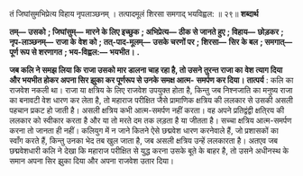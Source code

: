  

तं जिघांसुमभिप्रेत्य विहाय नृपलाञ्छनम् । तत्पादमूलं शिरसा समगाद् भयविह्वल: ॥ २९॥ **शब्दार्थ** 

**तम्—** **उसको** **; जिघांसुम्—** **मारने के लिए इच्छुक** **; अभिप्रेत्य—** **ठीक से जानते हुए** **; विहाय—** **छोड़कर** **; नृप-लाञ्छनम्—** **राजा के** **वेश को** **; तत्-पाद-मूलम्—** **उसके चरणों पर** **; शिरसा—** **सिर के बल** **; समगात्—** **पूर्ण रूप से शरणागत** **; भय-विह्वल:—** **भयभीत।** **.** 

**जब कलि ने समझ लिया कि राजा उसको मार डालना चाह रहा है, तो उसने तुरन्त राजा का** **वेश त्याग दिया और भयभीत होकर अपना सिर झुका कर पूर्णरूप से उनके समक्ष आत्म-** **समर्पण कर दिया।** **तात्पर्य** : कलि का राजवेश नकली था। राजा या क्षत्रिय के लिए राजवेश उपयुक्त होता है, किन्तु जब निश्नजाति का मनुष्य राजा का बनावटी वेश धारण कर लेता है, तो महाराज परीक्षित जैसे प्रामाणिक क्षत्रिय की ललकार से उसकी असली पहचान प्रकट हो जाती है। असली क्षत्रिय कभी आत्म-समर्पण नहीं करता। वह अपने प्रतिद्वंद्वी क्षति्रय की ललकार को स्वीकार करता है और या तो मरते दम तक लड़ता है या जीतता है। सच्चा क्षत्रिय आत्म-समर्पण करना तो जानता ही नहीं। कलियुग में न जाने कितने ऐसे छद्मवेश धारण करनेवाले हैं, जो प्रशासकों का स्वाँग करते हैं, किन्तु उनका भेद तब खुल जाता है, जब असली क्षत्रिय उन्हें ललकारता है। अतएव जब छद्मवेशधारी कलि ने देखा कि महाराज परीक्षित से युद्ध करना उसके बूते के बाहर है, तो उसने अधीनस्थ के समान अपना सिर झुका दिया और अपना राजवेश उतार दिया। 